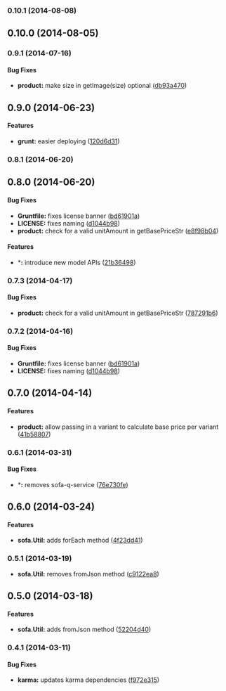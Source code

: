 <a name="0.10.1"></a>
### 0.10.1 (2014-08-08)


<a name="0.10.0"></a>
## 0.10.0 (2014-08-05)


<a name="0.9.1"></a>
### 0.9.1 (2014-07-16)


#### Bug Fixes

* **product:** make size in getImage(size) optional ([db93a470](https://github.com/sofa/sofa-core/commit/db93a470bb34b98237b5a9f957cddc004aaf75fa))


<a name="0.9.0"></a>
## 0.9.0 (2014-06-23)


#### Features

* **grunt:** easier deploying ([120d6d31](https://github.com/sofa/sofa-core/commit/120d6d3111e365c5de868ab070ce0d6bb4c53f9a))


<a name="0.8.1"></a>
### 0.8.1 (2014-06-20)


<a name="0.8.0"></a>
## 0.8.0 (2014-06-20)


#### Bug Fixes

* **Gruntfile:** fixes license banner ([bd61901a](https://github.com/sofa/sofa-core/commit/bd61901a8b847d120455fa1656cb38cbb1fd89ed))
* **LICENSE:** fixes naming ([d1044b98](https://github.com/sofa/sofa-core/commit/d1044b9873056f60b6023898688d9721ffd09d0e))
* **product:** check for a valid unitAmount in getBasePriceStr ([e8f98b04](https://github.com/sofa/sofa-core/commit/e8f98b047579fcf047e9e059ac9a6661854f62cf))


#### Features

* ***:** introduce new model APIs ([21b36498](https://github.com/sofa/sofa-core/commit/21b36498311aae5fa46bcd6637cb85821ea97848))


<a name="0.7.3"></a>
### 0.7.3 (2014-04-17)


#### Bug Fixes

* **product:** check for a valid unitAmount in getBasePriceStr ([787291b6](https://github.com/sofa/sofa-core/commit/787291b601c6b462ef48dfd3bb9719ad12aaff98))


<a name="0.7.2"></a>
### 0.7.2 (2014-04-16)


#### Bug Fixes

* **Gruntfile:** fixes license banner ([bd61901a](https://github.com/sofa/sofa-core/commit/bd61901a8b847d120455fa1656cb38cbb1fd89ed))
* **LICENSE:** fixes naming ([d1044b98](https://github.com/sofa/sofa-core/commit/d1044b9873056f60b6023898688d9721ffd09d0e))


<a name="0.7.0"></a>
## 0.7.0 (2014-04-14)


#### Features

* **product:** allow passing in a variant to calculate base price per variant ([41b58807](https://github.com/sofa/sofa-core/commit/41b588072faf51b6d20c03ab630bf44a4273dfb3))


<a name="0.6.1"></a>
### 0.6.1 (2014-03-31)


#### Bug Fixes

* ***:** removes sofa-q-service ([76e730fe](https://github.com/sofa/sofa-core/commit/76e730fe1aba845c8c0ea76fbe8532a5421834cc))


<a name="0.6.0"></a>
## 0.6.0 (2014-03-24)


#### Features

* **sofa.Util:** adds forEach method ([4f23dd41](https://github.com/sofa/sofa-core/commit/4f23dd41d69a09ec32adb752f7245079f466d7b6))


<a name="0.5.1"></a>
### 0.5.1 (2014-03-19)

* **sofa.Util:** removes fromJson method ([c9122ea8](https://github.com/sofa/sofa-core/commit/c9122ea84d40e26c3ad6fa09e15ae92eef27d25d))

<a name="0.5.0"></a>
## 0.5.0 (2014-03-18)


#### Features

* **sofa.Util:** adds fromJson method ([52204d40](https://github.com/sofa/sofa-core/commit/52204d40bd6e2084e00f5ab28b797266ca6671ef))


<a name="0.4.1"></a>
### 0.4.1 (2014-03-11)


#### Bug Fixes

* **karma:** updates karma dependencies ([f972e315](https://github.com/sofa/sofa-core/commit/f972e31574446de59bf3dcc5b0e7ee484375ded6))



